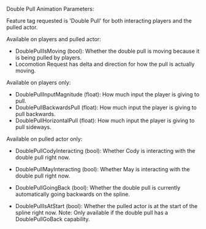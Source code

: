 Double Pull Animation Parameters:

Feature tag requested is 'Double Pull' for both interacting players and the pulled actor.

Available on players and pulled actor:
- DoublePullIsMoving (bool): Whether the double pull is moving because it is being pulled by players.
- Locomotion Request has delta and direction for how the pull is actually moving.

Available on players only:
- DoublePullInputMagnitude (float): How much input the player is giving to pull.
- DoublePullBackwardsPull (float): How much input the player is giving to pull backwards.
- DoublePullHorizontalPull (float): How much input the player is giving to pull sideways.

Available on pulled actor only:
- DoublePullCodyInteracting (bool): Whether Cody is interacting with the double pull right now.
- DoublePullMayInteracting (bool): Whether May is interacting with the double pull right now.
- DoublePullGoingBack (bool): Whether the double pull is currently automatically going backwards on the spline.

- DoublePullIsAtStart (bool): Whether the pulled actor is at the start of the spline right now.
     Note: Only available if the double pull has a DoublePullGoBack capability.